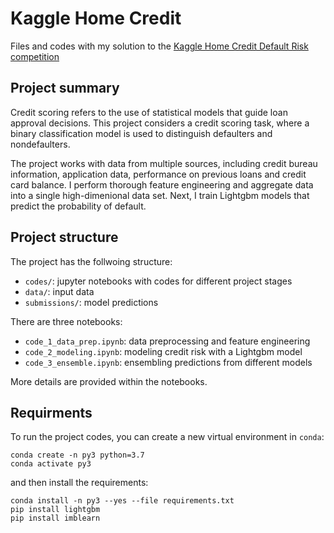 # Kaggle Home Credit

Files and codes with my solution to the [Kaggle Home Credit Default Risk competition](https://www.kaggle.com/c/home-credit-default-risk)


## Project summary

Credit scoring refers to the use of statistical models that guide loan approval decisions. This project considers a credit scoring task, where a binary classification model is used to distinguish defaulters and nondefaulters. 

The project works with data from multiple sources, including credit bureau information, application data, performance on previous loans and credit card balance. I perform thorough feature engineering and aggregate data into a single high-dimenional data set. Next, I train Lightgbm models that predict the probability of default.


## Project structure

The project has the follwoing structure:
- `codes/`: jupyter notebooks with codes for different project stages
- `data/`: input data
- `submissions/`: model predictions

There are three notebooks:
- `code_1_data_prep.ipynb`: data preprocessing and feature engineering
- `code_2_modeling.ipynb`: modeling credit risk with a Lightgbm model
- `code_3_ensemble.ipynb`: ensembling predictions from different models

More details are provided within the notebooks.


## Requirments

To run the project codes, you can create a new virtual environment in `conda`:

```
conda create -n py3 python=3.7
conda activate py3
```

and then install the requirements:

```
conda install -n py3 --yes --file requirements.txt
pip install lightgbm
pip install imblearn
```